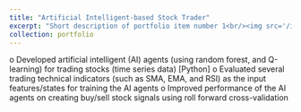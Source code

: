 ```yaml
---
title: "Artificial Intelligent-based Stock Trader"
excerpt: "Short description of portfolio item number 1<br/><img src='/images/500x300.png'>"
collection: portfolio
---
```


o	Developed artificial intelligent (AI) agents (using random forest, and Q-learning) for trading stocks (time series data) [Python]
o	Evaluated several trading technical indicators (such as SMA, EMA, and RSI) as the input features/states for training the AI agents
o	Improved performance of the AI agents on creating buy/sell stock signals using roll forward cross-validation

